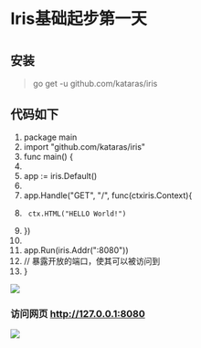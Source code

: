 # Iris基础起步第一天

#
## 安装
> go get -u github.com/kataras/iris

## 代码如下
1. package main
1. import "github.com/kataras/iris"
1. func main() {
1. 
1. 	app := iris.Default()
2. 	
1. 	app.Handle("GET", "/", func(ctxiris.Context){
1. 		ctx.HTML("HELLO World!")
1. 	})
2. 	
1. 	app.Run(iris.Addr(":8080"))
1. 	// 暴露开放的端口，使其可以被访问到
1. }


![](https://i.imgur.com/aAFfgEP.png)


### 访问网页  http://127.0.0.1:8080

![](https://i.imgur.com/1T0DHW9.png)

